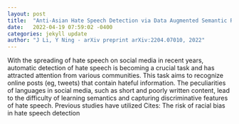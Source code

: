```yaml
---
layout: post
title:  "Anti-Asian Hate Speech Detection via Data Augmented Semantic Relation Inference"
date:   2022-04-19 07:59:02 -0400
categories: jekyll update
author: "J Li, Y Ning - arXiv preprint arXiv:2204.07010, 2022"
---
```

With the spreading of hate speech on social media in recent years, automatic detection of hate speech is becoming a crucial task and has attracted attention from various communities. This task aims to recognize online posts (eg, tweets) that contain hateful information. The peculiarities of languages in social media, such as short and poorly written content, lead to the difficulty of learning semantics and capturing discriminative features of hate speech. Previous studies have utilized Cites: The risk of racial bias in hate speech detection